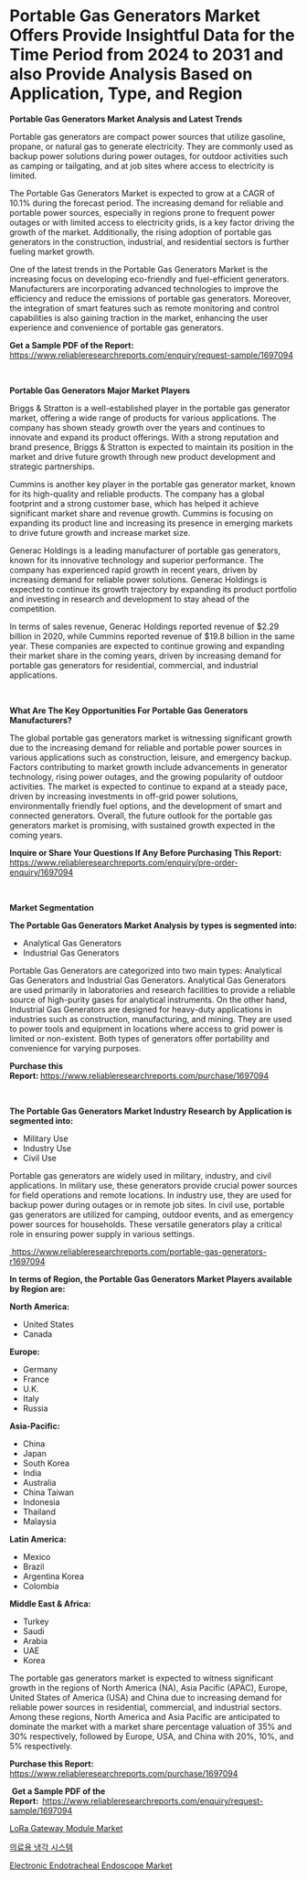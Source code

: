 <p><h1>Portable Gas Generators Market Offers Provide Insightful Data for the Time Period from 2024 to 2031 and also Provide Analysis Based on Application, Type, and Region</h1></p><p><strong>Portable Gas Generators Market Analysis and Latest Trends</strong></p>
<p><p>Portable gas generators are compact power sources that utilize gasoline, propane, or natural gas to generate electricity. They are commonly used as backup power solutions during power outages, for outdoor activities such as camping or tailgating, and at job sites where access to electricity is limited.</p><p>The Portable Gas Generators Market is expected to grow at a CAGR of 10.1% during the forecast period. The increasing demand for reliable and portable power sources, especially in regions prone to frequent power outages or with limited access to electricity grids, is a key factor driving the growth of the market. Additionally, the rising adoption of portable gas generators in the construction, industrial, and residential sectors is further fueling market growth.</p><p>One of the latest trends in the Portable Gas Generators Market is the increasing focus on developing eco-friendly and fuel-efficient generators. Manufacturers are incorporating advanced technologies to improve the efficiency and reduce the emissions of portable gas generators. Moreover, the integration of smart features such as remote monitoring and control capabilities is also gaining traction in the market, enhancing the user experience and convenience of portable gas generators.</p></p>
<p><strong>Get a Sample PDF of the Report:&nbsp;</strong> <a href="https://www.reliableresearchreports.com/enquiry/request-sample/1697094">https://www.reliableresearchreports.com/enquiry/request-sample/1697094</a></p>
<p>&nbsp;</p>
<p><strong>Portable Gas Generators Major Market Players</strong></p>
<p><p>Briggs & Stratton is a well-established player in the portable gas generator market, offering a wide range of products for various applications. The company has shown steady growth over the years and continues to innovate and expand its product offerings. With a strong reputation and brand presence, Briggs & Stratton is expected to maintain its position in the market and drive future growth through new product development and strategic partnerships.</p><p>Cummins is another key player in the portable gas generator market, known for its high-quality and reliable products. The company has a global footprint and a strong customer base, which has helped it achieve significant market share and revenue growth. Cummins is focusing on expanding its product line and increasing its presence in emerging markets to drive future growth and increase market size.</p><p>Generac Holdings is a leading manufacturer of portable gas generators, known for its innovative technology and superior performance. The company has experienced rapid growth in recent years, driven by increasing demand for reliable power solutions. Generac Holdings is expected to continue its growth trajectory by expanding its product portfolio and investing in research and development to stay ahead of the competition.</p><p>In terms of sales revenue, Generac Holdings reported revenue of $2.29 billion in 2020, while Cummins reported revenue of $19.8 billion in the same year. These companies are expected to continue growing and expanding their market share in the coming years, driven by increasing demand for portable gas generators for residential, commercial, and industrial applications.</p></p>
<p>&nbsp;</p>
<p><strong>What Are The Key Opportunities For Portable Gas Generators Manufacturers?</strong></p>
<p><p>The global portable gas generators market is witnessing significant growth due to the increasing demand for reliable and portable power sources in various applications such as construction, leisure, and emergency backup. Factors contributing to market growth include advancements in generator technology, rising power outages, and the growing popularity of outdoor activities. The market is expected to continue to expand at a steady pace, driven by increasing investments in off-grid power solutions, environmentally friendly fuel options, and the development of smart and connected generators. Overall, the future outlook for the portable gas generators market is promising, with sustained growth expected in the coming years.</p></p>
<p><strong>Inquire or Share Your Questions If Any Before Purchasing This Report:</strong> <a href="https://www.reliableresearchreports.com/enquiry/pre-order-enquiry/1697094">https://www.reliableresearchreports.com/enquiry/pre-order-enquiry/1697094</a></p>
<p>&nbsp;</p>
<p><strong>Market Segmentation</strong></p>
<p><strong>The Portable Gas Generators Market Analysis by types is segmented into:</strong></p>
<p><ul><li>Analytical Gas Generators</li><li>Industrial Gas Generators</li></ul></p>
<p><p>Portable Gas Generators are categorized into two main types: Analytical Gas Generators and Industrial Gas Generators. Analytical Gas Generators are used primarily in laboratories and research facilities to provide a reliable source of high-purity gases for analytical instruments. On the other hand, Industrial Gas Generators are designed for heavy-duty applications in industries such as construction, manufacturing, and mining. They are used to power tools and equipment in locations where access to grid power is limited or non-existent. Both types of generators offer portability and convenience for varying purposes.</p></p>
<p><strong>Purchase this Report:&nbsp;</strong><a href="https://www.reliableresearchreports.com/purchase/1697094">https://www.reliableresearchreports.com/purchase/1697094</a></p>
<p>&nbsp;</p>
<p><strong>The Portable Gas Generators Market Industry Research by Application is segmented into:</strong></p>
<p><ul><li>Military Use</li><li>Industry Use</li><li>Civil Use</li></ul></p>
<p><p>Portable gas generators are widely used in military, industry, and civil applications. In military use, these generators provide crucial power sources for field operations and remote locations. In industry use, they are used for backup power during outages or in remote job sites. In civil use, portable gas generators are utilized for camping, outdoor events, and as emergency power sources for households. These versatile generators play a critical role in ensuring power supply in various settings.</p></p>
<p><a href="https://www.reliableresearchreports.com/portable-gas-generators-r1697094">&nbsp;https://www.reliableresearchreports.com/portable-gas-generators-r1697094</a></p>
<p><strong>In terms of Region, the Portable Gas Generators Market Players available by Region are:</strong></p>
<p>
    <p> <strong> North America: </strong>
        <ul>
            <li>United States</li>
            <li>Canada</li>
        </ul>
        </p> 
    <p> <strong> Europe: </strong>
        <ul>
            <li>Germany</li>
            <li>France</li>
            <li>U.K.</li>
            <li>Italy</li>
            <li>Russia</li>
        </ul>
        </p> 
    <p> <strong> Asia-Pacific: </strong>
        <ul>
            <li>China</li>
            <li>Japan</li>
            <li>South Korea</li>
            <li>India</li>
            <li>Australia</li>
            <li>China Taiwan</li>
            <li>Indonesia</li>
            <li>Thailand</li>
            <li>Malaysia</li>
        </ul>
        </p> 
    <p> <strong> Latin America: </strong>
        <ul>
            <li>Mexico</li>
            <li>Brazil</li>
            <li>Argentina Korea</li>
            <li>Colombia</li>
        </ul>
        </p> 
    <p> <strong> Middle East & Africa: </strong>
        <ul>
            <li>Turkey</li>
            <li>Saudi</li>
            <li>Arabia</li>
            <li>UAE</li>
            <li>Korea</li>
        </ul>
    </p>
    </p>
<p><p>The portable gas generators market is expected to witness significant growth in the regions of North America (NA), Asia Pacific (APAC), Europe, United States of America (USA) and China due to increasing demand for reliable power sources in residential, commercial, and industrial sectors. Among these regions, North America and Asia Pacific are anticipated to dominate the market with a market share percentage valuation of 35% and 30% respectively, followed by Europe, USA, and China with 20%, 10%, and 5% respectively.</p></p>
<p><strong>Purchase this Report: </strong><a href="https://www.reliableresearchreports.com/purchase/1697094">https://www.reliableresearchreports.com/purchase/1697094</a></p>
<p>&nbsp;<strong>Get a Sample PDF of the Report:&nbsp;&nbsp;</strong><a href="https://www.reliableresearchreports.com/enquiry/request-sample/1697094">https://www.reliableresearchreports.com/enquiry/request-sample/1697094</a></p>
<p><strong></strong></p>
<p><p><a href="https://www.linkedin.com/pulse/lora-gateway-module-market-insight-trends-growth-forecasted-xmkpc">LoRa Gateway Module Market</a></p><p><a href="https://github.com/KoleLedner/Market-Research-Report-List-1/blob/main/710771864145.md">의료용 냉각 시스템</a></p><p><a href="https://www.linkedin.com/pulse/electronic-endotracheal-endoscope-market-comprehensive-6rfkc">Electronic Endotracheal Endoscope Market</a></p></p>